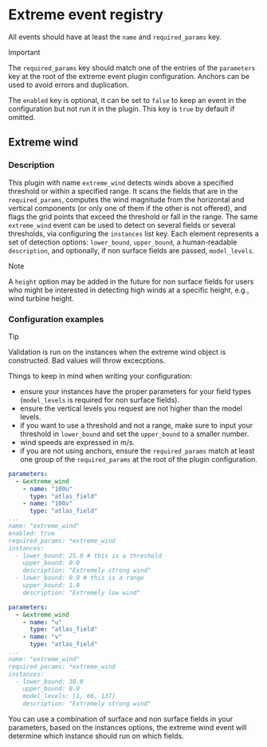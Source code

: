 # Extreme event registry

All events should have at least the `name` and `required_params` key.
> [!IMPORTANT]
> The `required_params` key should match one of the entries of the `parameters` key at the root of the
extreme event plugin configuration. Anchors can be used to avoid errors and duplication.

The `enabled` key is optional, it can be set to `false` to keep an event in the configuration but not run it in the plugin.
This key is `true` by default if omitted.


## Extreme wind

### Description

This plugin with name `extreme_wind` detects winds above a specified threshold or within a specified range.
It scans the fields that are in the `required_params`, computes the wind magnitude from the horizontal and vertical
components (or only one of them if the other is not offered), and flags the grid points that exceed the threshold or
fall in the range. The same `extreme_wind` event can be used to detect on several fields or several thresholds, via
configuring the `instances` list key. Each element represents a set of detection options: `lower_bound`, `upper_bound`,
a human-readable `description`, and optionally, if non surface fields are passed, `model_levels`.


> [!NOTE]
> A `height` option may be added in the future for non surface fields for users who might be interested in detecting
high winds at a specific height, e.g., wind turbine height.


### Configuration examples

> [!TIP]
> Validation is run on the instances when the extreme wind object is constructed. Bad values will throw excecptions.

Things to keep in mind when writing your configuration:
- ensure your instances have the proper parameters for your field types (`model_levels` is required for non surface fields).
- ensure the vertical levels you request are not higher than the model levels.
- if you want to use a threshold and not a range, make sure to input your threshold in `lower_bound` and set the 
`upper_bound` to a smaller number.
- wind speeds are expressed in m/s.
- if you are not using anchors, ensure the `required_params` match at least one group of the `required_params` at the
root of the plugin configuration.

```yaml
parameters:
  - &extreme_wind
    - name: "100u"
      type: "atlas_field"
    - name: "100v"
      type: "atlas_field"
...
name: "extreme_wind"
enabled: true
required_params: *extreme_wind
instances:
  - lower_bound: 25.0 # this is a threshold
    upper_bound: 0.0
    description: "Extremely strong wind"
  - lower_bound: 0.0 # this is a range
    upper_bound: 1.0
    description: "Extremely low wind"
```

```yaml
parameters:
  - &extreme_wind
    - name: "u"
      type: "atlas_field"
    - name: "v"
      type: "atlas_field"
...
name: "extreme_wind"
required_params: *extreme_wind
instances:
  - lower_bound: 30.0
    upper_bound: 0.0
    model_levels: [1, 66, 137]
    description: "Extremely strong wind"
```

You can use a combination of surface and non surface fields in your parameters, based on the instances options,
the extreme wind event will determine which instance should run on which fields.